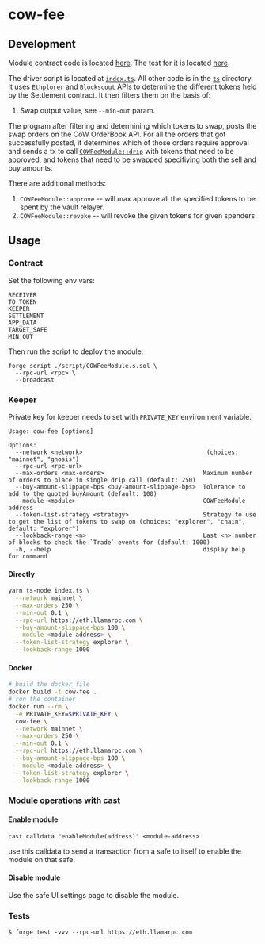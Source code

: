 # cow-fee

## Development

Module contract code is located [here](./src/COWFeeModule.sol). The test for it
is located [here](./test/COWFeeModule.t.sol).

The driver script is located at [`index.ts`](./index.ts). All other code is in the [`ts`](./ts)
directory. It uses [`Ethplorer`](https://ethplorer.io) and [`Blockscout`](https://gnosis.blockscout.com) APIs
to determine the different tokens held by the Settlement contract. It then filters them on the basis of:

1. Swap output value, see `--min-out` param.

The program after filtering and determining which tokens to swap, posts the swap orders on the CoW OrderBook API.
For all the orders that got successfully posted, it determines which of those orders require approval
and sends a tx to call [`COWFeeModule::drip`](./src/COWFeeModule.sol) with tokens that need to be approved, and
tokens that need to be swapped specifiying both the sell and buy amounts.

There are additional methods:

1. `COWFeeModule::approve` -- will max approve all the specified tokens to be spent by the vault relayer.
2. `COWFeeModule::revoke` -- will revoke the given tokens for given spenders.

## Usage

### Contract

Set the following env vars:

```
RECEIVER
TO_TOKEN
KEEPER
SETTLEMENT
APP_DATA
TARGET_SAFE
MIN_OUT
```

Then run the script to deploy the module:

```
forge script ./script/COWFeeModule.s.sol \
  --rpc-url <rpc> \
  --broadcast
```

### Keeper

Private key for keeper needs to set with `PRIVATE_KEY` environment
variable.

```
Usage: cow-fee [options]

Options:
  --network <network>                                   (choices: "mainnet", "gnosis")
  --rpc-url <rpc-url>
  --max-orders <max-orders>                            Maximum number of orders to place in single drip call (default: 250)
  --buy-amount-slippage-bps <buy-amount-slippage-bps>  Tolerance to add to the quoted buyAmount (default: 100)
  --module <module>                                    COWFeeModule address
  --token-list-strategy <strategy>                     Strategy to use to get the list of tokens to swap on (choices: "explorer", "chain", default: "explorer")
  --lookback-range <n>                                 Last <n> number of blocks to check the `Trade` events for (default: 1000)
  -h, --help                                           display help for command
```

#### Directly

```sh
yarn ts-node index.ts \
  --network mainnet \
  --max-orders 250 \
  --min-out 0.1 \
  --rpc-url https://eth.llamarpc.com \
  --buy-amount-slippage-bps 100 \
  --module <module-address> \
  --token-list-strategy explorer \
  --lookback-range 1000
```

#### Docker

```sh
# build the docker file
docker build -t cow-fee .
# run the container
docker run --rm \
  -e PRIVATE_KEY=$PRIVATE_KEY \
  cow-fee \
  --network mainnet \
  --max-orders 250 \
  --min-out 0.1 \
  --rpc-url https://eth.llamarpc.com \
  --buy-amount-slippage-bps 100 \
  --module <module-address> \
  --token-list-strategy explorer \
  --lookback-range 1000
```

### Module operations with cast

#### Enable module

```
cast calldata "enableModule(address)" <module-address>
```

use this calldata to send a transaction from a safe to itself to enable the module on that safe.

#### Disable module

Use the safe UI settings page to disable the module.

### Tests

```
$ forge test -vvv --rpc-url https://eth.llamarpc.com
```
